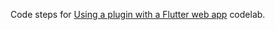 Code steps for [Using a plugin with a Flutter web app](https://codelabs.developers.google.com/codelabs/web-url-launcher) codelab.
